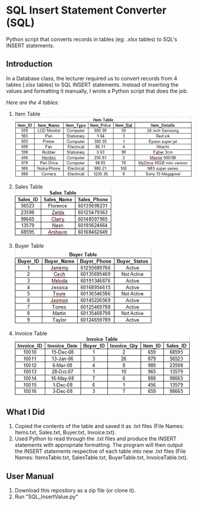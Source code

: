 # SQL Insert Statement Converter (SQL)
Python script that converts records in tables (eg: .xlsx tables) to SQL's INSERT statements.

## Introduction
In a Database class, the lecturer required us to convert records from 4 tables (.xlsx tables) to SQL INSERT statements. Instead of inserting the values and formatting it manually, I wrote a Python script that does the job.

_Here are the 4 tables:_
1. Item Table <br />
![Item Table](https://github.com/TheCornelius/SQL-Insert-Statement-Converter/blob/master/Table_Images/ItemsTable.PNG)

2. Sales Table <br />
![Sales Table](https://github.com/TheCornelius/SQL-Insert-Statement-Converter/blob/master/Table_Images/SalesTable.PNG)
3. Buyer Table <br />
![Buyer Table](https://github.com/TheCornelius/SQL-Insert-Statement-Converter/blob/master/Table_Images/BuyerTable.PNG)
4. Invoice Table <br />
![Invoice Table](https://github.com/TheCornelius/SQL-Insert-Statement-Converter/blob/master/Table_Images/InvoiceTable.PNG)

## What I Did
1) Copied the contents of the table and saved it as .txt files (File Names: Items.txt, Sales.txt, Buyer.txt, Invoice.txt). <br />
2) Used Python to read through the .txt files and produce the INSERT statements with appropriate formatting. The program will then output the INSERT statements respective of each table into new .txt files (File Names: ItemsTable.txt, SalesTable.txt, BuyerTable.txt, InvoiceTable.txt).

## User Manual
1) Download this repository as a zip file (or clone it). <br />
2) Run "SQL_InsertValue.py"
